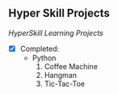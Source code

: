 ## Hyper Skill Projects
*HyperSkill Learning Projects*

- [x] Completed:
  - Python
    1. Coffee Machine
    2. Hangman
    3. Tic-Tac-Toe
